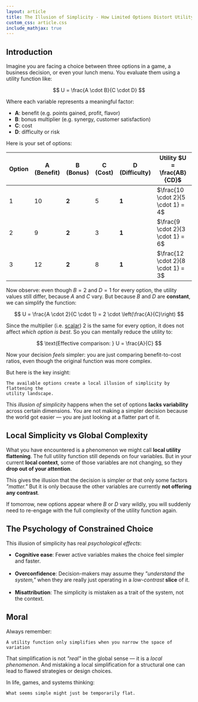 ```yaml
---
layout: article
title: The Illusion of Simplicity - How Limited Options Distort Utility
custom_css: article.css
include_mathjax: true
---
```

## Introduction
Imagine you are facing a choice between three options in a game, a business decision, or even your lunch menu. You evaluate them using a utility function like:

$$
U = \frac{A \cdot B}{C \cdot D}
$$

Where each variable represents a meaningful factor:

* **A**: benefit (e.g. points gained, profit, flavor)
* **B**: bonus multiplier (e.g. synergy, customer satisfaction)
* **C**: cost
* **D**: difficulty or risk

Here is your set of options:

| Option | A (Benefit) | B (Bonus) | C (Cost) | D (Difficulty) | Utility $U = \frac{AB}{CD}$        |
| ------ | ----------- | --------- | -------- | -------------- | ---------------------------------- |
| 1      | 10          | **2**     | 5        | **1**          | $\frac{10 \cdot 2}{5 \cdot 1} = 4$ |
| 2      | 9           | **2**     | 3        | **1**          | $\frac{9 \cdot 2}{3 \cdot 1} = 6$  |
| 3      | 12          | **2**     | 8        | **1**          | $\frac{12 \cdot 2}{8 \cdot 1} = 3$ |

Now observe: even though $B = 2$ and $D = 1$ for every option, the utility values still differ, because $A$ and $C$ vary. But because $B$ and $D$ are **constant**, we can simplify the function:

$$
U = \frac{A \cdot 2}{C \cdot 1} = 2 \cdot \left(\frac{A}{C}\right)
$$

Since the multiplier (i.e. [scalar](https://en.wikipedia.org/wiki/Scalar_(mathematics))) $2$ is the same for every option, it does not affect *which option is best*. So you can mentally reduce the utility to:

$$
\text{Effective comparison: } U = \frac{A}{C}
$$

Now your decision *feels* simpler: you are just comparing benefit-to-cost ratios, even though the original function was more complex.

But here is the key insight:

    The available options create a local illusion of simplicity by flattening the
    utility landscape.


This *illusion of simplicity* happens when the set of options **lacks variability** across certain dimensions. You are not making a simpler decision because the world got easier — you are just looking at a flatter part of it.

## Local Simplicity vs Global Complexity
What you have encountered is a phenomenon we might call **local utility flattening**. The full utility function still depends on four variables. But in your current **local context**, some of those variables are not changing, so they **drop out of your attention**.

This gives the illusion that the decision is simpler or that only some factors *"matter."* But it is only because the other variables are currently **not offering any contrast**.

If tomorrow, new options appear where $B$ or $D$ vary wildly, you will suddenly need to re-engage with the full complexity of the utility function again.

## The Psychology of Constrained Choice
This illusion of simplicity has real *psychological effects*:

* **Cognitive ease**: Fewer active variables makes the choice feel simpler and faster.
  <br><br>
* **Overconfidence**: Decision-makers may assume they *"understand the system,"* when they are really just operating in a *low-contrast* **slice** of it.
  <br><br>
* **Misattribution**: The simplicity is mistaken as a trait of the system, not the context.

## Moral
Always remember:

    A utility function only simplifies when you narrow the space of variation


That simplification is not *"real"* in the global sense — it is a *local phenomenon*. And mistaking a local simplification for a structural one can lead to flawed strategies or design choices.

In life, games, and systems thinking:

    What seems simple might just be temporarily flat.

